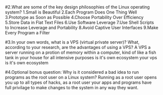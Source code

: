 #2.What are some of the key design philosophies of the Linux operating system?
1.Small is Beautiful
2.Each Program Does One Thing Well
3.Prototype as Soon as Possible
4.Choose Portability Over Efficiency
5.Store Data in Flat Text Files
6.Use Software Leverage
7.Use Shell Scripts to Increase Leverage and Portability
8.Avoid Captive User Interfaces
9.Make Every Program a Filter

#3.In your own words, what is a VPS (virtual private server)? What, according to your research, are the advantages of using a VPS?
A VPS a server running on a protion of memory within a computer, kind of like a fish tank in your house for all intensive purposes is it's own ecosystem your vps is it's own ecosystem

#4.Optional bonus question: Why is it considered a bad idea to run programs as the root user on a Linux system?
Running as a root user opens you up to all types of hacks, as a root user your apps and programs have full privilage to make changes to the system in any way they want.

